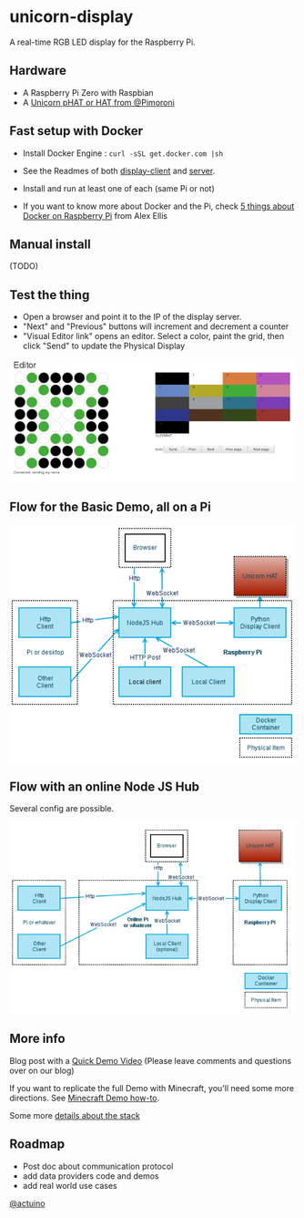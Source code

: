 # unicorn-display
A real-time RGB LED display for the Raspberry Pi.

## Hardware

* A Raspberry Pi Zero with Raspbian
* A [Unicorn pHAT or HAT from @Pimoroni](https://shop.pimoroni.com/products/unicorn-phat)

## Fast setup with Docker

* Install Docker Engine : `curl -sSL get.docker.com |sh`
* See the Readmes of both [display-client](display-client/README.md) and [server](server/README.md). 
* Install and run at least one of each (same Pi or not)

* If you want to know more about Docker and the Pi, check [5 things about Docker on Raspberry Pi](http://blog.alexellis.io/5-things-docker-rpi/) from Alex Ellis

## Manual install

(TODO)

## Test the thing
* Open a browser and point it to the IP of the display server.
* "Next" and "Previous" buttons will increment and decrement a counter
* "Visual Editor link" opens an editor. Select a color, paint the grid, then click "Send" to update the Physical Display

![](https://raw.githubusercontent.com/actuino/unicorn-display/master/res/unicorn-editor.png)

## Flow for the Basic Demo, all on a Pi
![](https://raw.githubusercontent.com/actuino/unicorn-display/master/res/unicorn-flow1.png)

## Flow with an online Node JS Hub
Several config are possible.

![](https://raw.githubusercontent.com/actuino/unicorn-display/master/res/unicorn-flow2.png)

## More info

Blog post with a [Quick Demo Video](http://www.actuino.fr/raspi/minecraft-raspberry.html)
(Please leave comments and questions over on our blog)

If you want to replicate the full Demo with Minecraft, you'll need some more directions.
See [Minecraft Demo how-to](Minecraft/readme.md).

Some more [details about the stack](stack.md)

## Roadmap

* Post doc about communication protocol
* add data providers code and demos
* add real world use cases


[@actuino](http://www.actuino.fr)